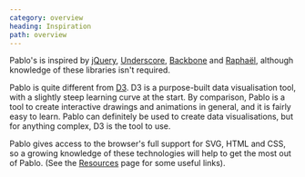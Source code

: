 ```yaml
---
category: overview
heading: Inspiration
path: overview
---
```



Pablo's is inspired by [jQuery][jquery], [Underscore][_], [Backbone][backbone] and [Raphaël][raphael], although knowledge of these libraries isn't required.

Pablo is quite different from [D3][d3]. D3 is a purpose-built data visualisation tool, with a slightly steep learning curve at the start. By comparison, Pablo is a tool to create interactive drawings and animations in general, and it is fairly easy to learn. Pablo can definitely be used to create data visualisations, but for anything complex, D3 is the tool to use.

Pablo gives access to the browser's full support for SVG, HTML and CSS, so a growing knowledge of these technologies will help to get the most out of Pablo. (See the [Resources][resources] page for some useful links).


[jquery]: http://jquery.com
[_]: http://underscorejs.org
[backbone]: http://backbonejs.org
[raphael]: http://raphaeljs.com
[d3]: http://d3js.com
[resources]: /resources/